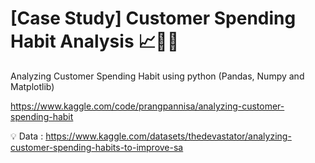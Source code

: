 # [Case Study] Customer Spending Habit Analysis 📈👫🏻
Analyzing Customer Spending Habit using python (Pandas, Numpy and Matplotlib)

https://www.kaggle.com/code/prangpannisa/analyzing-customer-spending-habit

💡 Data : https://www.kaggle.com/datasets/thedevastator/analyzing-customer-spending-habits-to-improve-sa
